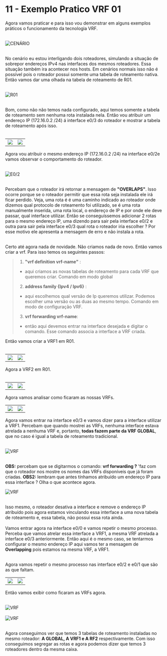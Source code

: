 # 11 - Exemplo Pratico VRF 01

Agora vamos praticar e para isso vou demonstrar em alguns exemplos práticos o funcionamento da tecnologia VRF. <br></br>

![CENÁRIO](Imagens/01.png) <br></br>

No cenário eu estou interligando dois roteadores, simulando a situação de sobrepor endereços IPv4 nas interfaces dos mesmos roteadores. Essa situação também ira acontecer nos hosts. Em cenários normais isso não é possível pois o roteador possui somente uma tabela de roteamento nativa. Então vamos dar uma olhada na tabela de roteamento de R01. <br></br>

![R01](Imagens/02.png) <br></br>

Bom, como não não temos nada configurado, aqui temos somente a tabela de roteamento sem nenhuma rota instalada nela. Então vou atribuir um endereço IP (172.16.0.2 /24) á interface e0/3 do roteador e mostrar a tabela de roteamento após isso. <br></br>

<table>
       <tr>
           <td width="50%"><img src="Imagens/03.png"></img></td>
           <td width="50%"><img src="Imagens/04.png"></img></td>
       </tr>
</table>

Agora vou atribuir o mesmo endereço IP (172.16.0.2 /24) na interface e0/2e vamos observar o comportamento do roteador. <br></br>

![E0/2](Imagens/05.png) <br></br>

Percebam que o roteador irá retornar a mensagem de **"OVERLAPS"**. Isso ocorre porque se o roteador permitir que essa rota seja instalada ele irá ficar perdido. Veja, uma rota é é uma caminho indicado ao roteador onde dizemos qual protocolo de roteamento foi utilizado, se é uma rota manualmente inserida, uma rota local, o endereço de IP e por onde ele deve passar, qual interface utilizar. Então se conseguíssemos adicionar 2 rotas para o mesmo endereço IP, uma dizendo para sair pela interface e0/2 e outra para sair pela interface e0/3 qual rota o roteador iria escolher ? Por esse motivo ele apresenta a mensagem de erro e não instala a rota. <br></br>

Certo até agora nada de novidade. Não criamos nada de novo. Então vamos criar a vrf. Para isso temos os seguintes passos:

> 01. **"vrf definition vrf-name"** : 
>   - aqui criamos as novas tabelas de roteamento para cada VRF que queremos criar. Comando em modo global
> 02. **address family {Ipv4 / Ipv6}** : 
>   - aqui escolhemos qual versão de Ip queremos utilizar. Podemos escolher uma versão ou as duas ao mesmo tempo. Comando em modo de configuração VRF.
> 03. **vrf forwarding vrf-name**: 
>   - então aqui devemos entrar na interface desejada e digitar o comando. Esse comando associa a interface a VRF criada.

Então vamos criar a VRF1 em R01. <br></br>

<table>
       <tr>
           <td width="50%"><img src="Imagens/06.png"></img></td>
           <td width="50%"><img src="Imagens/07.png"></img></td>
       </tr>
</table>

Agora a VRF2 em R01. <br></br>

<table>
       <tr>
           <td width="50%"><img src="Imagens/08.png"></img></td>
           <td width="50%"><img src="Imagens/09.png"></img></td>
       </tr>
</table>

Agora vamos analisar como ficaram as nossas VRFs.

<table>
       <tr>
           <td width="50%"><img src="Imagens/10.png"></img></td>
           <td width="50%"><img src="Imagens/11.png"></img></td>
       </tr>
</table>

Agora vamos entrar na interface e0/3 e vamos dizer para a interface utilizar a VRF1. Percebam que quando mostrei as VRFs, nenhuma interface estava atrelada a nenhuma VRF e, portanto, **todas fazem parte da VRF GLOBAL**, que no caso é igual a tabela de roteamento tradicional. <br></br>

![VRF](Imagens/12.png) <br></br>

**OBS:** percebam que se digitarmos o comando: **vrf forwarding ?** 'faz com que o roteador nos mostre os nomes das VRFs disponíveis que já foram criadas.
**OBS2:** lembram que antes tínhamos atribuído um endereço IP para essa interface ? Olha o que acontece agora.

![VRF](Imagens/13.png) <br></br>

Isso mesmo, o roteador desativa a interface e remove o endereço IP atribuído pois agora estamos vinculando essa interface a uma nova tabela de roteamento e, essa tabela, não possui essa rota ainda. <br></br>
Vamos entrar agora na interface e0/0 e vamos repetir o mesmo processo. Perceba que vamos atrelar essa interface a VRF1, a mesma VRF atrelada a interface e0/3 anteriormente. Então aqui é o mesmo caso, se tentarmos configurar o mesmo endereço IP aqui vamos ter a mensagem de **Overlapping** pois estamos na mesma VRF, a VRF1. <br></br>

Agora vamos repetir o mesmo processo nas interface e0/2 e e0/1 que são as que faltam.

<table>
       <tr>
           <td width="50%"><img src="Imagens/14.png"></img></td>
           <td width="50%"><img src="Imagens/15.png"></img></td>
       </tr>
</table>

Então vamos exibir como ficaram as VRFs agora. <br></br>

![VRF](Imagens/16.png) <br></br>
![VRF](Imagens/17.png) <br></br>

Agora conseguimos ver que temos 3 tabelas de roteamento instaladas no mesmo roteador: **A GLOBAL, A VRF1 e A RF2** respectivamente. Com isso conseguimos segregar as rotas e agora podemos dizer que temos 3 roteadores dentro da mesma caixa.

